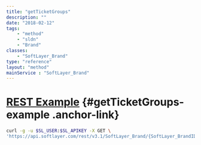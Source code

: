 ```yaml
---
title: "getTicketGroups"
description: ""
date: "2018-02-12"
tags:
    - "method"
    - "sldn"
    - "Brand"
classes:
    - "SoftLayer_Brand"
type: "reference"
layout: "method"
mainService : "SoftLayer_Brand"
---
```


# [REST Example](#getTicketGroups-example) <a href="/article/rest/"><i class="fas fa-question"></i></a> {#getTicketGroups-example .anchor-link} 
```bash
curl -g -u $SL_USER:$SL_APIKEY -X GET \
'https://api.softlayer.com/rest/v3.1/SoftLayer_Brand/{SoftLayer_BrandID}/getTicketGroups'
```
